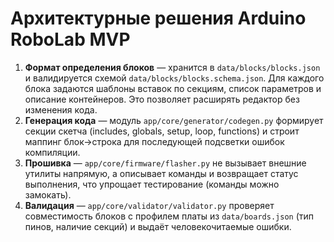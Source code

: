 # Архитектурные решения Arduino RoboLab MVP

1. **Формат определения блоков** — хранится в `data/blocks/blocks.json` и валидируется схемой
   `data/blocks/blocks.schema.json`. Для каждого блока задаются шаблоны вставок по секциям, список
   параметров и описание контейнеров. Это позволяет расширять редактор без изменения кода.
2. **Генерация кода** — модуль `app/core/generator/codegen.py` формирует секции скетча (includes, globals,
   setup, loop, functions) и строит маппинг блок→строка для последующей подсветки ошибок компиляции.
3. **Прошивка** — `app/core/firmware/flasher.py` не вызывает внешние утилиты напрямую, а описывает команды и
   возвращает статус выполнения, что упрощает тестирование (команды можно замокать).
4. **Валидация** — `app/core/validator/validator.py` проверяет совместимость блоков с профилем платы из
   `data/boards.json` (тип пинов, наличие секций) и выдаёт человекочитаемые ошибки.
